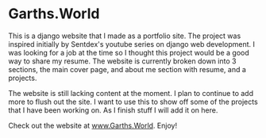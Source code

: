 # Garths.World

This is a django website that I made as a portfolio site. The project was inspired initially by Sentdex's youtube series on django web development. I was looking for a job at the time so I thought this project would be a good way to share my resume. The website is currently broken down into 3 sections, the main cover page, and about me section with resume, and a projects.

The website is still lacking content at the moment. I plan to continue to add more to flush out the site. I want to use this to show off some of the projects that I have been working on. As I finish stuff I will add it on here.

Check out the website at www.Garths.World. Enjoy!
